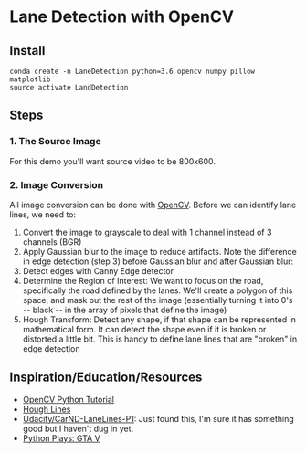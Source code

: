 # Lane Detection with OpenCV

## Install

    conda create -n LaneDetection python=3.6 opencv numpy pillow matplotlib
    source activate LandDetection

## Steps

### 1. The Source Image

For this demo you'll want source video to be 800x600.

### 2. Image Conversion

All image conversion can be done with [OpenCV](https://opencv.org). Before we can identify lane lines, we need to:

1) Convert the image to grayscale to deal with 1 channel instead of 3 channels (BGR)
2) Apply Gaussian blur to the image to reduce artifacts. Note the difference in edge detection (step 3) before Gaussian blur and after Gaussian blur:
3) Detect edges with Canny Edge detector
4) Determine the Region of Interest: We want to focus on the road, specifically the road defined by the lanes. We'll create a polygon of this space, and mask out the rest of the image (essentially turning it into 0's -- black -- in the array of pixels that define the image)
5) Hough Transform: Detect any shape, if that shape can be represented in mathematical form. It can detect the shape even if it is broken or distorted a little bit. This is handy to define lane lines that are "broken" in edge detection

## Inspiration/Education/Resources

* [OpenCV Python Tutorial](https://www.youtube.com/watch?v=eLTLtUVuuy4)
* [Hough Lines](https://www.geeksforgeeks.org/line-detection-python-opencv-houghline-method/)
* [Udacity/CarND-LaneLines-P1](https://github.com/udacity/CarND-LaneLines-P1): Just found this, I'm sure it has something good but I haven't dug in yet.
* [Python Plays: GTA V](https://www.youtube.com/playlist?list=PLQVvvaa0QuDeETZEOy4VdocT7TOjfSA8a)